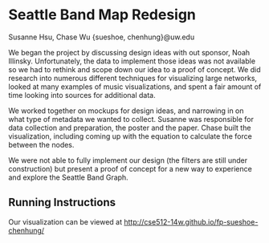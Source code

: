 Seattle Band Map Redesign
===================

Susanne Hsu, Chase Wu {sueshoe, chenhung}@uw.edu

We began the project by discussing design ideas with out sponsor, Noah Illinsky. Unfortunately, the data to implement
those ideas was not available so we had to rethink and scope down our idea to a proof of concept. We
did research into numerous different techniques for visualizing large networks, looked at many examples of music
visualizations, and spent a fair amount of time looking into sources for additional data. 

We worked together on mockups for design ideas, and narrowing in on what type of metadata we wanted to collect.
Susanne was responsible for data collection and preparation, the poster and the paper. Chase built the visualization,
including coming up with the equation to calculate the force between the nodes. 

We were not able to fully implement our design (the filters are still under construction) but present a proof of concept
for a new way to experience and explore the Seattle Band Graph.

## Running Instructions

Our visualization can be viewed at http://cse512-14w.github.io/fp-sueshoe-chenhung/
